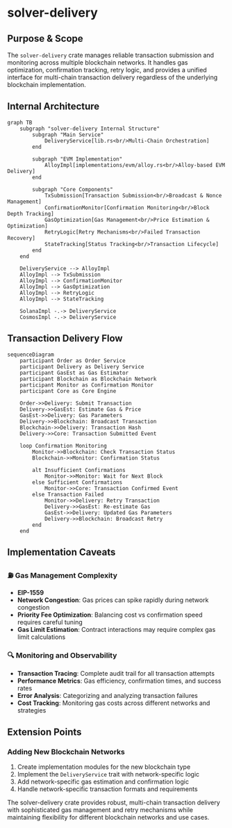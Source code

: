 # solver-delivery

## Purpose & Scope

The `solver-delivery` crate manages reliable transaction submission and monitoring across multiple blockchain networks. It handles gas optimization, confirmation tracking, retry logic, and provides a unified interface for multi-chain transaction delivery regardless of the underlying blockchain implementation.

## Internal Architecture

```mermaid
graph TB
    subgraph "solver-delivery Internal Structure"
        subgraph "Main Service"
            DeliveryService[lib.rs<br/>Multi-Chain Orchestration]
        end

        subgraph "EVM Implementation"
            AlloyImpl[implementations/evm/alloy.rs<br/>Alloy-based EVM Delivery]
        end

        subgraph "Core Components"
            TxSubmission[Transaction Submission<br/>Broadcast & Nonce Management]
            ConfirmationMonitor[Confirmation Monitoring<br/>Block Depth Tracking]
            GasOptimization[Gas Management<br/>Price Estimation & Optimization]
            RetryLogic[Retry Mechanisms<br/>Failed Transaction Recovery]
            StateTracking[Status Tracking<br/>Transaction Lifecycle]
        end
    end

    DeliveryService --> AlloyImpl
    AlloyImpl --> TxSubmission
    AlloyImpl --> ConfirmationMonitor
    AlloyImpl --> GasOptimization
    AlloyImpl --> RetryLogic
    AlloyImpl --> StateTracking

    SolanaImpl -.-> DeliveryService
    CosmosImpl -.-> DeliveryService
```

## Transaction Delivery Flow

```mermaid
sequenceDiagram
    participant Order as Order Service
    participant Delivery as Delivery Service
    participant GasEst as Gas Estimator
    participant Blockchain as Blockchain Network
    participant Monitor as Confirmation Monitor
    participant Core as Core Engine

    Order->>Delivery: Submit Transaction
    Delivery->>GasEst: Estimate Gas & Price
    GasEst->>Delivery: Gas Parameters
    Delivery->>Blockchain: Broadcast Transaction
    Blockchain->>Delivery: Transaction Hash
    Delivery->>Core: Transaction Submitted Event

    loop Confirmation Monitoring
        Monitor->>Blockchain: Check Transaction Status
        Blockchain->>Monitor: Confirmation Status

        alt Insufficient Confirmations
            Monitor->>Monitor: Wait for Next Block
        else Sufficient Confirmations
            Monitor->>Core: Transaction Confirmed Event
        else Transaction Failed
            Monitor->>Delivery: Retry Transaction
            Delivery->>GasEst: Re-estimate Gas
            GasEst->>Delivery: Updated Gas Parameters
            Delivery->>Blockchain: Broadcast Retry
        end
    end
```

## Implementation Caveats

### ⛽ Gas Management Complexity

- **EIP-1559**
- **Network Congestion**: Gas prices can spike rapidly during network congestion
- **Priority Fee Optimization**: Balancing cost vs confirmation speed requires careful tuning
- **Gas Limit Estimation**: Contract interactions may require complex gas limit calculations

### 🔍 Monitoring and Observability

- **Transaction Tracing**: Complete audit trail for all transaction attempts
- **Performance Metrics**: Gas efficiency, confirmation times, and success rates
- **Error Analysis**: Categorizing and analyzing transaction failures
- **Cost Tracking**: Monitoring gas costs across different networks and strategies

## Extension Points

### Adding New Blockchain Networks

1. Create implementation modules for the new blockchain type
2. Implement the `DeliveryService` trait with network-specific logic
3. Add network-specific gas estimation and confirmation logic
4. Handle network-specific transaction formats and requirements

The solver-delivery crate provides robust, multi-chain transaction delivery with sophisticated gas management and retry mechanisms while maintaining flexibility for different blockchain networks and use cases.
